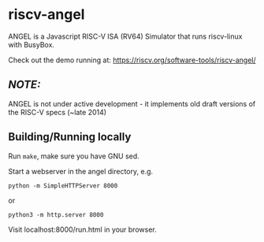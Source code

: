 riscv-angel
=====

ANGEL is a Javascript RISC-V ISA (RV64) Simulator that runs riscv-linux with BusyBox.

Check out the demo running at: https://riscv.org/software-tools/riscv-angel/

## *NOTE:* 

ANGEL is not under active development - it implements old draft versions of the RISC-V specs (~late 2014)

## Building/Running locally

Run `make`, make sure you have GNU sed.

Start a webserver in the angel directory, e.g.

    python -m SimpleHTTPServer 8000
    
or

    python3 -m http.server 8000
    
Visit localhost:8000/run.html in your browser.
